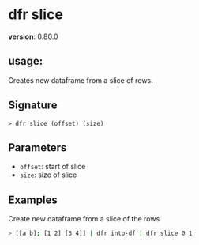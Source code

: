 # dfr slice

**version**: 0.80.0

## **usage**:

Creates new dataframe from a slice of rows.

## Signature

`> dfr slice (offset) (size)`

## Parameters

- `offset`: start of slice
- `size`: size of slice

## Examples

Create new dataframe from a slice of the rows

```bash
> [[a b]; [1 2] [3 4]] | dfr into-df | dfr slice 0 1
```
